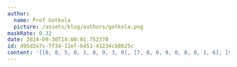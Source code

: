 ```yaml
---
author:
  name: Prof Gotkola
  picture: /assets/blog/authors/gotkola.png
maskRate: 0.32
date: 2024-09-30T14:00:01.752370
id: 495d2e7c-7f34-11ef-b451-41234cb8625c
content: '[[0, 8, 5, 0, 1, 0, 9, 3, 0], [7, 0, 0, 9, 0, 0, 0, 1, 6], [9, 1, 6, 5, 3, 0, 4, 2, 8], [8, 6, 7, 1, 5, 0, 2, 9, 3], [3, 5, 4, 0, 2, 9, 6, 7, 0], [1, 9, 0, 6, 7, 3, 0, 0, 0], [4, 3, 9, 7, 0, 5, 1, 0, 2], [5, 7, 8, 0, 9, 1, 0, 6, 0], [0, 2, 1, 3, 0, 8, 7, 5, 0]]'
---
```

